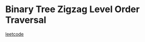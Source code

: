 Binary Tree Zigzag Level Order Traversal
========================================
[leetcode](https://leetcode.com/problems/binary-tree-zigzag-level-order-traversal)
